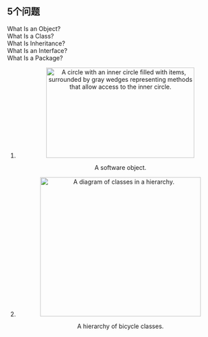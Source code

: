 <h2>5个问题</h2>
What Is an Object?<br />
What Is a Class?<br />
What Is Inheritance?<br />
What Is an Interface?<br />
What Is a Package?
<ol>
	<li>
		<center>
			<img src="https://docs.oracle.com/javase/tutorial/figures/java/concepts-object.gif" width="345" height="210" align="bottom" 
				alt="A circle with an inner circle filled with items, surrounded by gray wedges representing methods that allow access to the inner circle.">
			<p></p>
			<p class="FigureCaption">A software object.</p>
		</center>
	</li>
	<li>
	    <center>
	      <img src="https://docs.oracle.com/javase/tutorial/figures/java/concepts-bikeHierarchy.gif" width="374" height="324" align="bottom"
	      alt="A diagram of classes in a hierarchy." />
	      <p class="FigureCaption">A hierarchy of bicycle classes.</p>
	    </center>
	</li>
</ol>